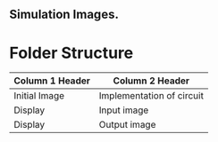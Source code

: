 
## Simulation Images.

# Folder Structure
| Column 1 Header | Column 2 Header |
| ----- | ----- |
| Initial Image | Implementation of circuit |
| Display | Input image |
| Display | Output image |

